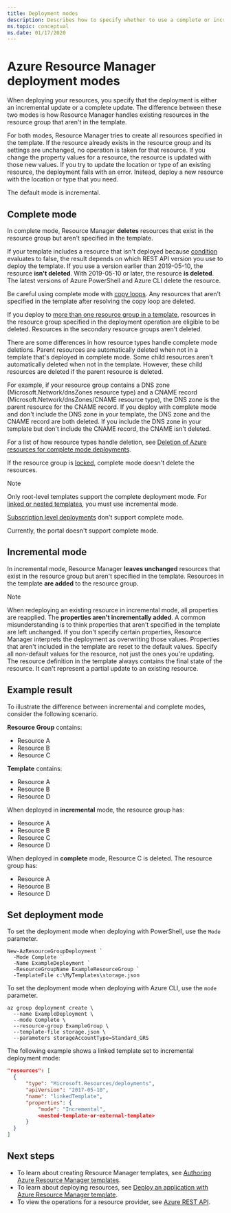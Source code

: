 ```yaml
---
title: Deployment modes
description: Describes how to specify whether to use a complete or incremental deployment mode with Azure Resource Manager.
ms.topic: conceptual
ms.date: 01/17/2020
---
```

# Azure Resource Manager deployment modes

When deploying your resources, you specify that the deployment is either an incremental update or a complete update. The difference between these two modes is how Resource Manager handles existing resources in the resource group that aren't in the template.

For both modes, Resource Manager tries to create all resources specified in the template. If the resource already exists in the resource group and its settings are unchanged, no operation is taken for that resource. If you change the property values for a resource, the resource is updated with those new values. If you try to update the location or type of an existing resource, the deployment fails with an error. Instead, deploy a new resource with the location or type that you need.

The default mode is incremental.

## Complete mode

In complete mode, Resource Manager **deletes** resources that exist in the resource group but aren't specified in the template.

If your template includes a resource that isn't deployed because [condition](conditional-resource-deployment.md) evaluates to false, the result depends on which REST API version you use to deploy the template. If you use a version earlier than 2019-05-10, the resource **isn't deleted**. With 2019-05-10 or later, the resource **is deleted**. The latest versions of Azure PowerShell and Azure CLI delete the resource.

Be careful using complete mode with [copy loops](copy-resources.md). Any resources that aren't specified in the template after resolving the copy loop are deleted.

If you deploy to [more than one resource group in a template](cross-resource-group-deployment.md), resources in the resource group specified in the deployment operation are eligible to be deleted. Resources in the secondary resource groups aren't deleted.

There are some differences in how resource types handle complete mode deletions. Parent resources are automatically deleted when not in a template that's deployed in complete mode. Some child resources aren't automatically deleted when not in the template. However, these child resources are deleted if the parent resource is deleted.

For example, if your resource group contains a DNS zone (Microsoft.Network/dnsZones resource type) and a CNAME record (Microsoft.Network/dnsZones/CNAME resource type), the DNS zone is the parent resource for the CNAME record. If you deploy with complete mode and don't include the DNS zone in your template, the DNS zone and the CNAME record are both deleted. If you include the DNS zone in your template but don't include the CNAME record, the CNAME isn't deleted.

For a list of how resource types handle deletion, see [Deletion of Azure resources for complete mode deployments](complete-mode-deletion.md).

If the resource group is [locked](../management/lock-resources.md), complete mode doesn't delete the resources.

> [!NOTE]
> Only root-level templates support the complete deployment mode. For [linked or nested templates](linked-templates.md), you must use incremental mode.
>
> [Subscription level deployments](deploy-to-subscription.md) don't support complete mode.
>
> Currently, the portal doesn't support complete mode.
>

## Incremental mode

In incremental mode, Resource Manager **leaves unchanged** resources that exist in the resource group but aren't specified in the template. Resources in the template **are added** to the resource group.

> [!NOTE]
> When redeploying an existing resource in incremental mode, all properties are reapplied. The **properties aren't incrementally added**. A common misunderstanding is to think properties that aren't specified in the template are left unchanged. If you don't specify certain properties, Resource Manager interprets the deployment as overwriting those values. Properties that aren't included in the template are reset to the default values. Specify all non-default values for the resource, not just the ones you're updating. The resource definition in the template always contains the final state of the resource. It can't represent a partial update to an existing resource.

## Example result

To illustrate the difference between incremental and complete modes, consider the following scenario.

**Resource Group** contains:

* Resource A
* Resource B
* Resource C

**Template** contains:

* Resource A
* Resource B
* Resource D

When deployed in **incremental** mode, the resource group has:

* Resource A
* Resource B
* Resource C
* Resource D

When deployed in **complete** mode, Resource C is deleted. The resource group has:

* Resource A
* Resource B
* Resource D

## Set deployment mode

To set the deployment mode when deploying with PowerShell, use the `Mode` parameter.

```azurepowershell-interactive
New-AzResourceGroupDeployment `
  -Mode Complete `
  -Name ExampleDeployment `
  -ResourceGroupName ExampleResourceGroup `
  -TemplateFile c:\MyTemplates\storage.json
```

To set the deployment mode when deploying with Azure CLI, use the `mode` parameter.

```azurecli-interactive
az group deployment create \
  --name ExampleDeployment \
  --mode Complete \
  --resource-group ExampleGroup \
  --template-file storage.json \
  --parameters storageAccountType=Standard_GRS
```

The following example shows a linked template set to incremental deployment mode:

```json
"resources": [
  {
      "type": "Microsoft.Resources/deployments",
      "apiVersion": "2017-05-10",
      "name": "linkedTemplate",
      "properties": {
          "mode": "Incremental",
          <nested-template-or-external-template>
      }
  }
]
```

## Next steps

* To learn about creating Resource Manager templates, see [Authoring Azure Resource Manager templates](template-syntax.md).
* To learn about deploying resources, see [Deploy an application with Azure Resource Manager template](deploy-powershell.md).
* To view the operations for a resource provider, see [Azure REST API](/rest/api/).
